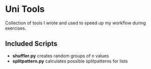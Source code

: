 # Uni Tools

Collection of tools I wrote and used to speed up my workflow during exercises.

## Included Scripts

* **shuffler.py** creates random groups of n values
* **splitpattern.py** calculates possible splitpatterns for lists

